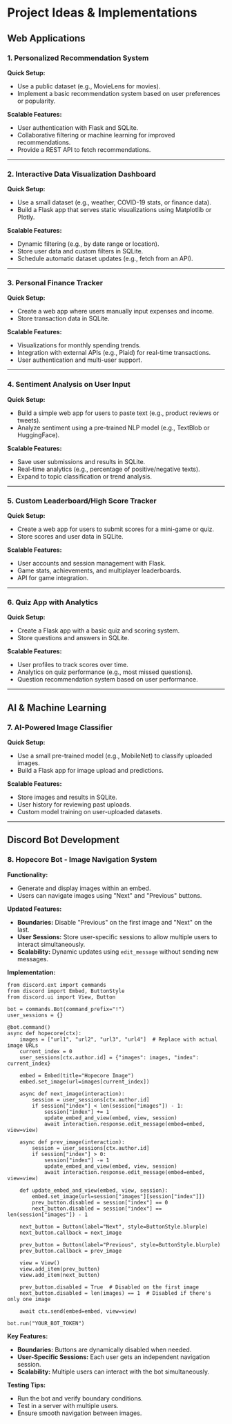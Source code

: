 # Project Ideas & Implementations

## Web Applications

### 1. Personalized Recommendation System
**Quick Setup:**
- Use a public dataset (e.g., MovieLens for movies).
- Implement a basic recommendation system based on user preferences or popularity.

**Scalable Features:**
- User authentication with Flask and SQLite.
- Collaborative filtering or machine learning for improved recommendations.
- Provide a REST API to fetch recommendations.

---

### 2. Interactive Data Visualization Dashboard
**Quick Setup:**
- Use a small dataset (e.g., weather, COVID-19 stats, or finance data).
- Build a Flask app that serves static visualizations using Matplotlib or Plotly.

**Scalable Features:**
- Dynamic filtering (e.g., by date range or location).
- Store user data and custom filters in SQLite.
- Schedule automatic dataset updates (e.g., fetch from an API).

---

### 3. Personal Finance Tracker
**Quick Setup:**
- Create a web app where users manually input expenses and income.
- Store transaction data in SQLite.

**Scalable Features:**
- Visualizations for monthly spending trends.
- Integration with external APIs (e.g., Plaid) for real-time transactions.
- User authentication and multi-user support.

---

### 4. Sentiment Analysis on User Input
**Quick Setup:**
- Build a simple web app for users to paste text (e.g., product reviews or tweets).
- Analyze sentiment using a pre-trained NLP model (e.g., TextBlob or HuggingFace).

**Scalable Features:**
- Save user submissions and results in SQLite.
- Real-time analytics (e.g., percentage of positive/negative texts).
- Expand to topic classification or trend analysis.

---

### 5. Custom Leaderboard/High Score Tracker
**Quick Setup:**
- Create a web app for users to submit scores for a mini-game or quiz.
- Store scores and user data in SQLite.

**Scalable Features:**
- User accounts and session management with Flask.
- Game stats, achievements, and multiplayer leaderboards.
- API for game integration.

---

### 6. Quiz App with Analytics
**Quick Setup:**
- Create a Flask app with a basic quiz and scoring system.
- Store questions and answers in SQLite.

**Scalable Features:**
- User profiles to track scores over time.
- Analytics on quiz performance (e.g., most missed questions).
- Question recommendation system based on user performance.

---

## AI & Machine Learning

### 7. AI-Powered Image Classifier
**Quick Setup:**
- Use a small pre-trained model (e.g., MobileNet) to classify uploaded images.
- Build a Flask app for image upload and predictions.

**Scalable Features:**
- Store images and results in SQLite.
- User history for reviewing past uploads.
- Custom model training on user-uploaded datasets.

---

## Discord Bot Development

### 8. Hopecore Bot - Image Navigation System
**Functionality:**
- Generate and display images within an embed.
- Users can navigate images using "Next" and "Previous" buttons.

**Updated Features:**
- **Boundaries:** Disable "Previous" on the first image and "Next" on the last.
- **User Sessions:** Store user-specific sessions to allow multiple users to interact simultaneously.
- **Scalability:** Dynamic updates using `edit_message` without sending new messages.

**Implementation:**
```
from discord.ext import commands
from discord import Embed, ButtonStyle
from discord.ui import View, Button

bot = commands.Bot(command_prefix="!")
user_sessions = {}

@bot.command()
async def hopecore(ctx):
    images = ["url1", "url2", "url3", "url4"]  # Replace with actual image URLs
    current_index = 0
    user_sessions[ctx.author.id] = {"images": images, "index": current_index}

    embed = Embed(title="Hopecore Image")
    embed.set_image(url=images[current_index])

    async def next_image(interaction):
        session = user_sessions[ctx.author.id]
        if session["index"] < len(session["images"]) - 1:
            session["index"] += 1
            update_embed_and_view(embed, view, session)
            await interaction.response.edit_message(embed=embed, view=view)

    async def prev_image(interaction):
        session = user_sessions[ctx.author.id]
        if session["index"] > 0:
            session["index"] -= 1
            update_embed_and_view(embed, view, session)
            await interaction.response.edit_message(embed=embed, view=view)

    def update_embed_and_view(embed, view, session):
        embed.set_image(url=session["images"][session["index"]])
        prev_button.disabled = session["index"] == 0
        next_button.disabled = session["index"] == len(session["images"]) - 1

    next_button = Button(label="Next", style=ButtonStyle.blurple)
    next_button.callback = next_image

    prev_button = Button(label="Previous", style=ButtonStyle.blurple)
    prev_button.callback = prev_image

    view = View()
    view.add_item(prev_button)
    view.add_item(next_button)

    prev_button.disabled = True  # Disabled on the first image
    next_button.disabled = len(images) == 1  # Disabled if there's only one image

    await ctx.send(embed=embed, view=view)

bot.run("YOUR_BOT_TOKEN")
```

**Key Features:**
- **Boundaries:** Buttons are dynamically disabled when needed.
- **User-Specific Sessions:** Each user gets an independent navigation session.
- **Scalability:** Multiple users can interact with the bot simultaneously.

**Testing Tips:**
- Run the bot and verify boundary conditions.
- Test in a server with multiple users.
- Ensure smooth navigation between images.
